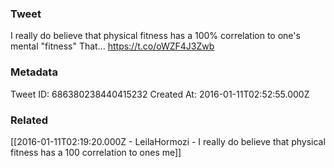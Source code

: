 ### Tweet
I really do believe that physical fitness has a 100% correlation to one's mental "fitness" 
That… https://t.co/oWZF4J3Zwb

### Metadata
Tweet ID: 686380238440415232
Created At: 2016-01-11T02:52:55.000Z

### Related
[[2016-01-11T02:19:20.000Z - LeilaHormozi - I really do believe that physical fitness has a 100 correlation to ones me]]

